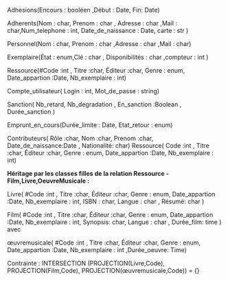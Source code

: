 Adhesions(Encours : booléen ,Début : Date, Fin: Date)

Adherents(Nom : char, Prenom : char , Adresse : char ,Mail : char,Num_telephone : int, Date_de_naissance : Date, carte : str )

Personnel(Nom : char, Prenom : char ,Adresse : char ,Mail : char)

Exemplaire(État : enum,Clé : char , Disponibilités : char ,compteur : int )


Ressource(#Code :int , Titre :char, Éditeur :char, Genre : enum, Date_appartion :Date, Nb_exemplaire : int)


Compte_utilisateur( Login : int, Mot_de_passe : string)

Sanction( Nb_retard, Nb_degradation , En_sanction :Boolean , Durée_sanction )

Emprunt_en_cours(Durée_limite : Date, Etat_retour : enum)

Contributeurs( Rôle :char, Nom :char, Prenom :char, Date_de_naissance:Date , Nationalité: char) 
Ressource( Code :int , Titre :char, Éditeur :char, Genre : enum, Date_appartion :Date, Nb_exemplaire : int)


<b>Héritage par les classes filles de la relation Ressource - Film,Livre,OeuvreMusicale : </b>

Livre( #Code :int , Titre :char, Éditeur :char, Genre : enum, Date_appartion :Date, Nb_exemplaire : int, ISBN : char, Langue : char , Résumé: char )

Film( #Code :int , Titre :char, Éditeur :char, Genre : enum, Date_appartion :Date, Nb_exemplaire : int, Synopsis: char, Langue : char , Durée_film: time  ) avec 

œuvremusicale( #Code :int , Titre :char, Éditeur :char, Genre : enum, Date_appartion :Date, Nb_exemplaire : int ,Durée_oeuvre: Time)

Contrainte : INTERSECTION (PROJECTION(Livre,Code), PROJECTION(Film,Code), PROJECTION(œuvremusicale,Code)) = {}
